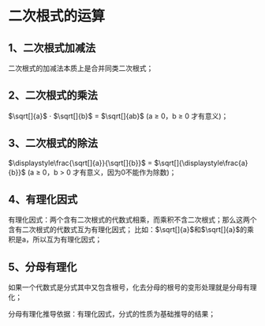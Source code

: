 # 二次根式的运算

## 1、二次根式加减法
二次根式的加减法本质上是合并同类二次根式；

## 2、二次根式的乘法
$\sqrt[]{a}$ $\cdot$ $\sqrt[]{b}$ = $\sqrt[]{ab}$ (a $\geqslant$ 0，b $\geqslant$ 0 才有意义)；

## 3、二次根式的除法
 $\displaystyle\frac{\sqrt[]{a}}{\sqrt[]{b}}$ = $\sqrt[]{\displaystyle\frac{a}{b}}$ (a $\geqslant$ 0，b > 0 才有意义，因为0不能作为除数)；


## 4、有理化因式
有理化因式：两个含有二次根式的代数式相乘，而乘积不含二次根式；那么这两个含有二次根式的代数式互为有理化因式；
比如：$\sqrt[]{a}$和$\sqrt[]{a}$的乘积是a，所以互为有理化因式；

## 5、分母有理化
如果一个代数式是分式其中又包含根号，化去分母的根号的变形处理就是分母有理化；

分母有理化推导依据：有理化因式，分式的性质为基础推导的结果；
